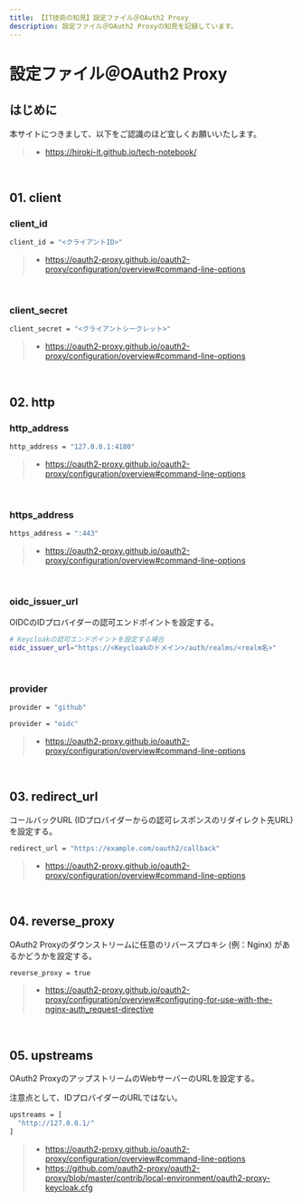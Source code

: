 ```yaml
---
title: 【IT技術の知見】設定ファイル＠OAuth2 Proxy
description: 設定ファイル＠OAuth2 Proxyの知見を記録しています。
---
```


# 設定ファイル＠OAuth2 Proxy

## はじめに

本サイトにつきまして、以下をご認識のほど宜しくお願いいたします。

> - https://hiroki-it.github.io/tech-notebook/

<br>

## 01. client

### client_id

```bash
client_id = "<クライアントID>"
```

> - https://oauth2-proxy.github.io/oauth2-proxy/configuration/overview#command-line-options

<br>

### client_secret

```bash
client_secret = "<クライアントシークレット>"
```

> - https://oauth2-proxy.github.io/oauth2-proxy/configuration/overview#command-line-options

<br>

## 02. http

### http_address

```bash
http_address = "127.0.0.1:4180"
```

> - https://oauth2-proxy.github.io/oauth2-proxy/configuration/overview#command-line-options

<br>

### https_address

```bash
https_address = ":443"
```

> - https://oauth2-proxy.github.io/oauth2-proxy/configuration/overview#command-line-options

<br>

### oidc_issuer_url

OIDCのIDプロバイダーの認可エンドポイントを設定する。

```bash
# Keycloakの認可エンドポイントを設定する場合
oidc_issuer_url="https://<Keycloakのドメイン>/auth/realms/<realm名>"
```

<br>

### provider

```bash
provider = "github"
```

```bash
provider = "oidc"
```

> - https://oauth2-proxy.github.io/oauth2-proxy/configuration/overview#command-line-options

<br>

## 03. redirect_url

コールバックURL (IDプロバイダーからの認可レスポンスのリダイレクト先URL) を設定する。

```bash
redirect_url = "https://example.com/oauth2/callback"
```

> - https://oauth2-proxy.github.io/oauth2-proxy/configuration/overview#command-line-options

<br>

## 04. reverse_proxy

OAuth2 Proxyのダウンストリームに任意のリバースプロキシ (例：Nginx) があるかどうかを設定する。

```bash
reverse_proxy = true
```

> - https://oauth2-proxy.github.io/oauth2-proxy/configuration/overview#configuring-for-use-with-the-nginx-auth_request-directive

<br>

## 05. upstreams

OAuth2 ProxyのアップストリームのWebサーバーのURLを設定する。

注意点として、IDプロバイダーのURLではない。

```bash
upstreams = [
  "http://127.0.0.1/"
]
```

> - https://oauth2-proxy.github.io/oauth2-proxy/configuration/overview#command-line-options
> - https://github.com/oauth2-proxy/oauth2-proxy/blob/master/contrib/local-environment/oauth2-proxy-keycloak.cfg

<br>
